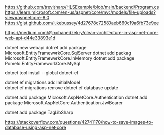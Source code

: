 https://github.com/trevisharp/HLSExample/blob/main/backend/Program.cs
https://learn.microsoft.com/en-us/aspnet/core/mvc/models/file-uploads?view=aspnetcore-8.0
https://gist.github.com/lukebussey/4d27678c72580aeb660c19a6fb73e9ee


https://medium.com/@mohanedzekry/clean-architecture-in-asp-net-core-web-api-d44e33893e1d

dotnet new webapi
dotnet add package Microsoft.EntityFrameworkCore.SqlServer
dotnet add packag Microsoft.EntityFrameworkCore.InMemory 
dotnet add package Pomelo.EntityFrameworkCore.MySql

dotnet tool install --global dotnet-ef

dotnet ef migrations add InitialModel      
dotnet ef migrations remove
dotnet ef database update   

dotnet add package Microsoft.AspNetCore.Authentication
dotnet add package Microsoft.AspNetCore.Authentication.JwtBearer

dotnet add package TagLibSharp

https://stackoverflow.com/questions/42741170/how-to-save-images-to-database-using-asp-net-core